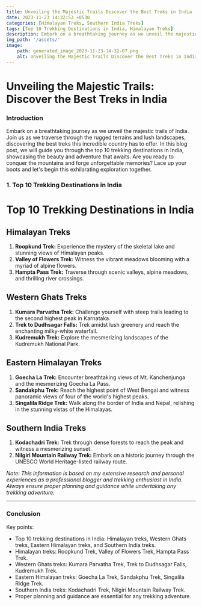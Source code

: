```yaml
---
title: Unveiling the Majestic Trails Discover the Best Treks in India
date: 2023-11-23 14:32:53 +0530
categories: [Himalayan Treks, Southern India Treks]
tags: [Top 10 Trekking Destinations in India, Himalayan Treks]
description: Embark on a breathtaking journey as we unveil the majestic trails of India. Discover the top 10 trekking destinations and conquer the mountains with stunning views and thrilling adventures. Lace up your boots and begin this exhilarating exploration now.
img_path: '/assets/'
image:
    path: generated_image_2023-11-23-14-32-07.png
    alt: Unveiling the Majestic Trails Discover the Best Treks in India
---
```


# Unveiling the Majestic Trails: Discover the Best Treks in India

### Introduction

Embark on a breathtaking journey as we unveil the majestic trails of India. Join us as we traverse through the rugged terrains and lush landscapes, discovering the best treks this incredible country has to offer. In this blog post, we will guide you through the top 10 trekking destinations in India, showcasing the beauty and adventure that awaits. Are you ready to conquer the mountains and forge unforgettable memories? Lace up your boots and let's begin this exhilarating exploration together.



### 1. Top 10 Trekking Destinations in India



 # Top 10 Trekking Destinations in India

## Himalayan Treks

1. **Roopkund Trek:** Experience the mystery of the skeletal lake and stunning views of Himalayan peaks.
2. **Valley of Flowers Trek:** Witness the vibrant meadows blooming with a myriad of alpine flowers.
3. **Hampta Pass Trek:** Traverse through scenic valleys, alpine meadows, and thrilling river crossings.

## Western Ghats Treks

1. **Kumara Parvatha Trek:** Challenge yourself with steep trails leading to the second highest peak in Karnataka.
2. **Trek to Dudhsagar Falls:** Trek amidst lush greenery and reach the enchanting milky-white waterfall.
3. **Kudremukh Trek:** Explore the mesmerizing landscapes of the Kudremukh National Park.

## Eastern Himalayan Treks

1. **Goecha La Trek:** Encounter breathtaking views of Mt. Kanchenjunga and the mesmerizing Goecha La Pass.
2. **Sandakphu Trek:** Reach the highest point of West Bengal and witness panoramic views of four of the world's highest peaks.
3. **Singalila Ridge Trek:** Walk along the border of India and Nepal, relishing in the stunning vistas of the Himalayas.

## Southern India Treks

1. **Kodachadri Trek:** Trek through dense forests to reach the peak and witness a mesmerizing sunset.
2. **Nilgiri Mountain Railway Trek:** Embark on a historic journey through the UNESCO World Heritage-listed railway route.

*Note: This information is based on my extensive research and personal experiences as a professional blogger and trekking enthusiast in India. Always ensure proper planning and guidance while undertaking any trekking adventure.*


-------------------------
### Conclusion
Key points:

- Top 10 trekking destinations in India: Himalayan treks, Western Ghats treks, Eastern Himalayan treks, and Southern India treks.
- Himalayan treks: Roopkund Trek, Valley of Flowers Trek, Hampta Pass Trek.
- Western Ghats treks: Kumara Parvatha Trek, Trek to Dudhsagar Falls, Kudremukh Trek.
- Eastern Himalayan treks: Goecha La Trek, Sandakphu Trek, Singalila Ridge Trek.
- Southern India treks: Kodachadri Trek, Nilgiri Mountain Railway Trek.
- Proper planning and guidance are essential for any trekking adventure.
